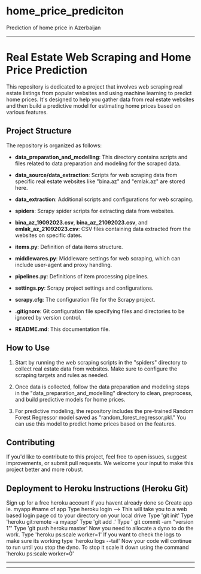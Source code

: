 # home_price_prediciton
Prediction of home price in Azerbaijan

---

# Real Estate Web Scraping and Home Price Prediction

This repository is dedicated to a project that involves web scraping real estate listings from popular websites and using machine learning to predict home prices. It's designed to help you gather data from real estate websites and then build a predictive model for estimating home prices based on various features.

## Project Structure

The repository is organized as follows:

- **data_preparation_and_modelling**: This directory contains scripts and files related to data preparation and modeling for the scraped data.
  
- **data_source/data_extraction**: Scripts for web scraping data from specific real estate websites like "bina.az" and "emlak.az" are stored here.

- **data_extraction**: Additional scripts and configurations for web scraping.

- **spiders**: Scrapy spider scripts for extracting data from websites.

- **bina_az_19092023.csv**, **bina_az_21092023.csv**, and **emlak_az_21092023.csv**: CSV files containing data extracted from the websites on specific dates.

- **items.py**: Definition of data items structure.

- **middlewares.py**: Middleware settings for web scraping, which can include user-agent and proxy handling.

- **pipelines.py**: Definitions of item processing pipelines.

- **settings.py**: Scrapy project settings and configurations.

- **scrapy.cfg**: The configuration file for the Scrapy project.

- **.gitignore**: Git configuration file specifying files and directories to be ignored by version control.

- **README.md**: This documentation file.

## How to Use

1. Start by running the web scraping scripts in the "spiders" directory to collect real estate data from websites. Make sure to configure the scraping targets and rules as needed.

2. Once data is collected, follow the data preparation and modeling steps in the "data_preparation_and_modelling" directory to clean, preprocess, and build predictive models for home prices.

3. For predictive modeling, the repository includes the pre-trained Random Forest Regressor model saved as "random_forest_regressor.pkl." You can use this model to predict home prices based on the features.

## Contributing

If you'd like to contribute to this project, feel free to open issues, suggest improvements, or submit pull requests. We welcome your input to make this project better and more robust.

## Deployment to Heroku Instructions (Heroku Git)
Sign up for a free heroku account if you havent already done so
Create app ie. myapp #name of app
Type heroku login --> This will take you to a web based login page
cd to your directory on your local drive
Type 'git init'
Type 'heroku git:remote -a myapp'
Type 'git add .'
Type ' git commit -am "version 1"'
Type 'git push heroku master'
Now you need to allocate a dyno to do the work. Type 'heroku ps:scale worker=1'
If you want to check the logs to make sure its working type 'heroku logs --tail'
Now your code will continue to run until you stop the dyno. To stop it scale it down using the command 'heroku ps:scale worker=0'

---------------
---
